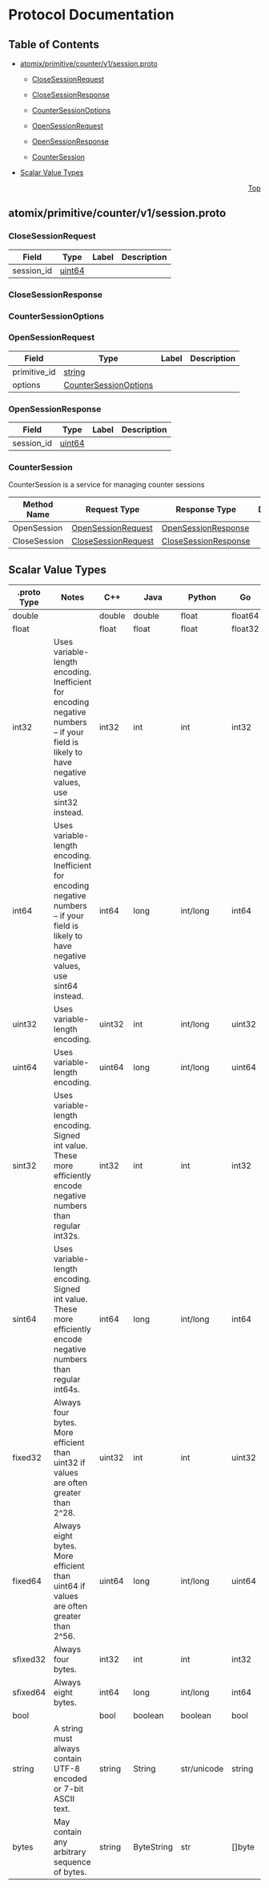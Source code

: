 # Protocol Documentation
<a name="top"></a>

## Table of Contents

- [atomix/primitive/counter/v1/session.proto](#atomix/primitive/counter/v1/session.proto)
    - [CloseSessionRequest](#atomix.primitive.counter.v1.CloseSessionRequest)
    - [CloseSessionResponse](#atomix.primitive.counter.v1.CloseSessionResponse)
    - [CounterSessionOptions](#atomix.primitive.counter.v1.CounterSessionOptions)
    - [OpenSessionRequest](#atomix.primitive.counter.v1.OpenSessionRequest)
    - [OpenSessionResponse](#atomix.primitive.counter.v1.OpenSessionResponse)
  
    - [CounterSession](#atomix.primitive.counter.v1.CounterSession)
  
- [Scalar Value Types](#scalar-value-types)



<a name="atomix/primitive/counter/v1/session.proto"></a>
<p align="right"><a href="#top">Top</a></p>

## atomix/primitive/counter/v1/session.proto



<a name="atomix.primitive.counter.v1.CloseSessionRequest"></a>

### CloseSessionRequest



| Field | Type | Label | Description |
| ----- | ---- | ----- | ----------- |
| session_id | [uint64](#uint64) |  |  |






<a name="atomix.primitive.counter.v1.CloseSessionResponse"></a>

### CloseSessionResponse







<a name="atomix.primitive.counter.v1.CounterSessionOptions"></a>

### CounterSessionOptions







<a name="atomix.primitive.counter.v1.OpenSessionRequest"></a>

### OpenSessionRequest



| Field | Type | Label | Description |
| ----- | ---- | ----- | ----------- |
| primitive_id | [string](#string) |  |  |
| options | [CounterSessionOptions](#atomix.primitive.counter.v1.CounterSessionOptions) |  |  |






<a name="atomix.primitive.counter.v1.OpenSessionResponse"></a>

### OpenSessionResponse



| Field | Type | Label | Description |
| ----- | ---- | ----- | ----------- |
| session_id | [uint64](#uint64) |  |  |





 

 

 


<a name="atomix.primitive.counter.v1.CounterSession"></a>

### CounterSession
CounterSession is a service for managing counter sessions

| Method Name | Request Type | Response Type | Description |
| ----------- | ------------ | ------------- | ------------|
| OpenSession | [OpenSessionRequest](#atomix.primitive.counter.v1.OpenSessionRequest) | [OpenSessionResponse](#atomix.primitive.counter.v1.OpenSessionResponse) |  |
| CloseSession | [CloseSessionRequest](#atomix.primitive.counter.v1.CloseSessionRequest) | [CloseSessionResponse](#atomix.primitive.counter.v1.CloseSessionResponse) |  |

 



## Scalar Value Types

| .proto Type | Notes | C++ | Java | Python | Go | C# | PHP | Ruby |
| ----------- | ----- | --- | ---- | ------ | -- | -- | --- | ---- |
| <a name="double" /> double |  | double | double | float | float64 | double | float | Float |
| <a name="float" /> float |  | float | float | float | float32 | float | float | Float |
| <a name="int32" /> int32 | Uses variable-length encoding. Inefficient for encoding negative numbers – if your field is likely to have negative values, use sint32 instead. | int32 | int | int | int32 | int | integer | Bignum or Fixnum (as required) |
| <a name="int64" /> int64 | Uses variable-length encoding. Inefficient for encoding negative numbers – if your field is likely to have negative values, use sint64 instead. | int64 | long | int/long | int64 | long | integer/string | Bignum |
| <a name="uint32" /> uint32 | Uses variable-length encoding. | uint32 | int | int/long | uint32 | uint | integer | Bignum or Fixnum (as required) |
| <a name="uint64" /> uint64 | Uses variable-length encoding. | uint64 | long | int/long | uint64 | ulong | integer/string | Bignum or Fixnum (as required) |
| <a name="sint32" /> sint32 | Uses variable-length encoding. Signed int value. These more efficiently encode negative numbers than regular int32s. | int32 | int | int | int32 | int | integer | Bignum or Fixnum (as required) |
| <a name="sint64" /> sint64 | Uses variable-length encoding. Signed int value. These more efficiently encode negative numbers than regular int64s. | int64 | long | int/long | int64 | long | integer/string | Bignum |
| <a name="fixed32" /> fixed32 | Always four bytes. More efficient than uint32 if values are often greater than 2^28. | uint32 | int | int | uint32 | uint | integer | Bignum or Fixnum (as required) |
| <a name="fixed64" /> fixed64 | Always eight bytes. More efficient than uint64 if values are often greater than 2^56. | uint64 | long | int/long | uint64 | ulong | integer/string | Bignum |
| <a name="sfixed32" /> sfixed32 | Always four bytes. | int32 | int | int | int32 | int | integer | Bignum or Fixnum (as required) |
| <a name="sfixed64" /> sfixed64 | Always eight bytes. | int64 | long | int/long | int64 | long | integer/string | Bignum |
| <a name="bool" /> bool |  | bool | boolean | boolean | bool | bool | boolean | TrueClass/FalseClass |
| <a name="string" /> string | A string must always contain UTF-8 encoded or 7-bit ASCII text. | string | String | str/unicode | string | string | string | String (UTF-8) |
| <a name="bytes" /> bytes | May contain any arbitrary sequence of bytes. | string | ByteString | str | []byte | ByteString | string | String (ASCII-8BIT) |

